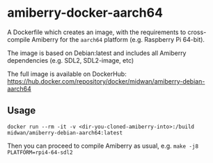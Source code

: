 # amiberry-docker-aarch64

A Dockerfile which creates an image, with the requirements to cross-compile Amiberry for the `aarch64` platform (e.g. Raspberry Pi 64-bit).

The image is based on Debian:latest and includes all Amiberry dependencies (e.g. SDL2, SDL2-image, etc)

The full image is available on DockerHub: <https://hub.docker.com/repository/docker/midwan/amiberry-debian-aarch64>

## Usage

`docker run --rm -it -v <dir-you-cloned-amiberry-into>:/build midwan/amiberry-debian-aarch64:latest`

Then you can proceed to compile Amiberry as usual, e.g. `make -j8 PLATFORM=rpi4-64-sdl2`
